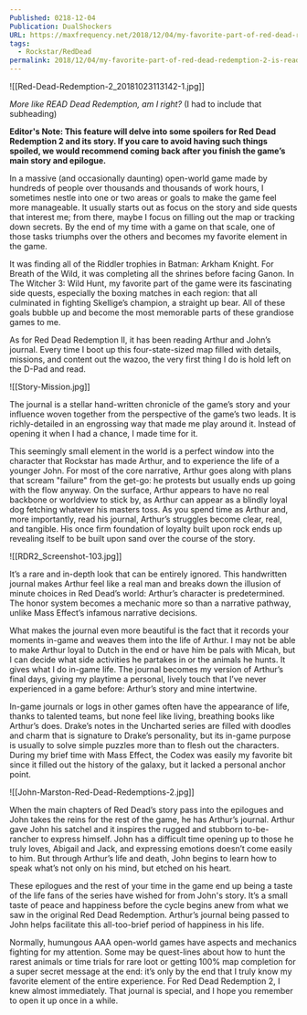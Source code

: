 ```yaml
---
Published: 0218-12-04
Publication: DualShockers
URL: https://maxfrequency.net/2018/12/04/my-favorite-part-of-red-dead-redemption-2-is-reading-the-journal/
tags:
  - Rockstar/RedDead
permalink: 2018/12/04/my-favorite-part-of-red-dead-redemption-2-is-reading-the-journal/
---
```

![[Red-Dead-Redemption-2_20181023113142-1.jpg]]

*More like READ Dead Redemption, am I right?* (I had to include that subheading)

**Editor's Note: This feature will delve into some spoilers for Red Dead Redemption 2 and its story. If you care to avoid having such things spoiled, we would recommend coming back after you finish the game’s main story and epilogue.**

In a massive (and occasionally daunting) open-world game made by hundreds of people over thousands and thousands of work hours, I sometimes nestle into one or two areas or goals to make the game feel more manageable. It usually starts out as focus on the story and side quests that interest me; from there, maybe I focus on filling out the map or tracking down secrets. By the end of my time with a game on that scale, one of those tasks triumphs over the others and becomes my favorite element in the game.

It was finding all of the Riddler trophies in Batman: Arkham Knight. For Breath of the Wild, it was completing all the shrines before facing Ganon. In The Witcher 3: Wild Hunt, my favorite part of the game were its fascinating side quests, especially the boxing matches in each region: that all culminated in fighting Skellige’s champion, a straight up bear. All of these goals bubble up and become the most memorable parts of these grandiose games to me.

As for Red Dead Redemption II, it has been reading Arthur and John’s journal. Every time I boot up this four-state-sized map filled with details, missions, and content out the wazoo, the very first thing I do is hold left on the D-Pad and read. 

![[Story-Mission.jpg]]

The journal is a stellar hand-written chronicle of the game’s story and your influence woven together from the perspective of the game’s two leads. It is richly-detailed in an engrossing way that made me play around it. Instead of opening it when I had a chance, I made time for it.

This seemingly small element in the world is a perfect window into the character that Rockstar has made Arthur, and to experience the life of a younger John. For most of the core narrative, Arthur goes along with plans that scream "failure" from the get-go: he protests but usually ends up going with the flow anyway. On the surface, Arthur appears to have no real backbone or worldview to stick by, as Arthur can appear as a blindly loyal dog fetching whatever his masters toss. As you spend time as Arthur and, more importantly, read his journal, Arthur’s struggles become clear, real, and tangible. His once firm foundation of loyalty built upon rock ends up revealing itself to be built upon sand over the course of the story.

![[RDR2_Screenshot-103.jpg]]

It’s a rare and in-depth look that can be entirely ignored. This handwritten journal makes Arthur feel like a real man and breaks down the illusion of minute choices in Red Dead’s world: Arthur’s character is predetermined. The honor system becomes a mechanic more so than a narrative pathway, unlike Mass Effect’s infamous narrative decisions.

What makes the journal even more beautiful is the fact that it records your moments in-game and weaves them into the life of Arthur. I may not be able to make Arthur loyal to Dutch in the end or have him be pals with Micah, but I can decide what side activities he partakes in or the animals he hunts. It gives what I do in-game life. The journal becomes my version of Arthur’s final days, giving my playtime a personal, lively touch that I’ve never experienced in a game before: Arthur’s story and mine intertwine.

In-game journals or logs in other games often have the appearance of life, thanks to talented teams, but none feel like living, breathing books like Arthur’s does. Drake’s notes in the Uncharted series are filled with doodles and charm that is signature to Drake’s personality, but its in-game purpose is usually to solve simple puzzles more than to flesh out the characters. During my brief time with Mass Effect, the Codex was easily my favorite bit since it filled out the history of the galaxy, but it lacked a personal anchor point. 

![[John-Marston-Red-Dead-Redemptions-2.jpg]]

When the main chapters of Red Dead’s story pass into the epilogues and John takes the reins for the rest of the game, he has Arthur’s journal. Arthur gave John his satchel and it inspires the rugged and stubborn to-be-rancher to express himself. John has a difficult time opening up to those he truly loves, Abigail and Jack, and expressing emotions doesn’t come easily to him. But through Arthur’s life and death, John begins to learn how to speak what’s not only on his mind, but etched on his heart. 

These epilogues and the rest of your time in the game end up being a taste of the life fans of the series have wished for from John's story. It’s a small taste of peace and happiness before the cycle begins anew from what we saw in the original Red Dead Redemption. Arthur’s journal being passed to John helps facilitate this all-too-brief period of happiness in his life.

Normally, humungous AAA open-world games have aspects and mechanics fighting for my attention. Some may be quest-lines about how to hunt the rarest animals or time trials for rare loot or getting 100% map completion for a super secret message at the end: it’s only by the end that I truly know my favorite element of the entire experience. For Red Dead Redemption 2, I knew almost immediately. That journal is special, and I hope you remember to open it up once in a while.